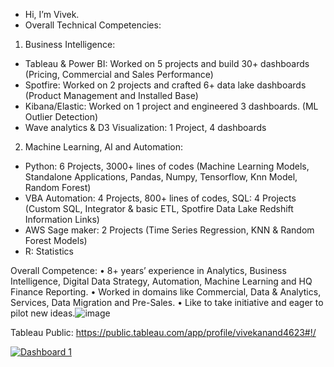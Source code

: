 - Hi, I’m Vivek.
- Overall Technical Competencies:
1. Business Intelligence: 
-	Tableau & Power BI: Worked on 5 projects and build 30+ dashboards (Pricing, Commercial and Sales Performance)
- Spotfire: Worked on 2 projects and crafted 6+ data lake dashboards (Product Management and Installed Base)
- Kibana/Elastic: Worked on 1 project and engineered 3 dashboards. (ML Outlier Detection)
- Wave analytics & D3 Visualization: 1 Project, 4 dashboards

2. Machine Learning, AI and Automation:
-	Python: 6 Projects, 3000+ lines of codes (Machine Learning Models, Standalone Applications, Pandas, Numpy, Tensorflow, Knn Model, Random Forest)
-	VBA Automation: 4 Projects, 800+ lines of codes, SQL: 4 Projects (Custom SQL, Integrator & basic ETL, Spotfire Data Lake Redshift Information Links)
-	AWS Sage maker: 2 Projects (Time Series Regression, KNN & Random Forest Models)
- R: Statistics



Overall Competence: 
• 8+ years’ experience in Analytics, Business Intelligence, Digital Data Strategy, Automation, Machine Learning 
and HQ Finance Reporting. 
• Worked in domains like Commercial, Data & Analytics, Services, Data Migration and Pre-Sales.
• Like to take initiative and eager to pilot new ideas.![image](https://github.com/vivekanandpkr/vivekanandpkr/assets/21027388/4702e0ef-8930-478f-babe-1c611de22822)


Tableau Public: https://public.tableau.com/app/profile/vivekanand4623#!/


<div class='tableauPlaceholder' id='viz1698259011037' style='position: relative'><noscript><a href='#'><img alt='Dashboard 1 ' src='https:&#47;&#47;public.tableau.com&#47;static&#47;images&#47;La&#47;LandingPage_16974021948670&#47;Dashboard1&#47;1_rss.png' style='border: none' /></a></noscript><object class='tableauViz'  style='display:none;'><param name='host_url' value='https%3A%2F%2Fpublic.tableau.com%2F' /> <param name='embed_code_version' value='3' /> <param name='site_root' value='' /><param name='name' value='LandingPage_16974021948670&#47;Dashboard1' /><param name='tabs' value='no' /><param name='toolbar' value='yes' /><param name='static_image' value='https:&#47;&#47;public.tableau.com&#47;static&#47;images&#47;La&#47;LandingPage_16974021948670&#47;Dashboard1&#47;1.png' /> <param name='animate_transition' value='yes' /><param name='display_static_image' value='yes' /><param name='display_spinner' value='yes' /><param name='display_overlay' value='yes' /><param name='display_count' value='yes' /><param name='language' value='en-US' /><param name='filter' value='publish=yes' /></object></div>            


<!---
vivekanandpkr/vivekanandpkr is a ✨ special ✨ repository because its `README.md` (this file) appears on your GitHub profile.
You can click the Preview link to take a look at your changes.
--->

